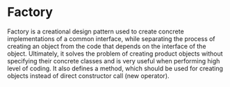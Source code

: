 # Factory

Factory is a creational design pattern used to create concrete implementations of a common interface, while separating the process of creating an object from the code that depends on the interface of the object.
Ultimately, it solves the problem of creating product objects without specifying their concrete classes and is very useful when performing high level of coding.
It also defines a method, which should be used for creating objects instead of direct constructor call (new operator). 
